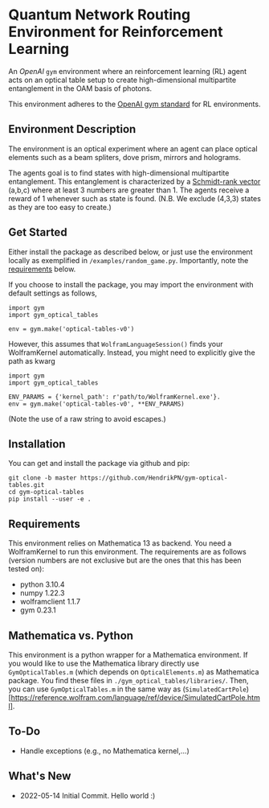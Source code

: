 # Quantum Network Routing Environment for Reinforcement Learning

An *OpenAI* `gym` environment where an reinforcement learning (RL) agent acts on 
an optical table setup to create high-dimensional multipartite entanglement in 
the OAM basis of photons.

This environment adheres to the 
[OpenAI gym standard](https://github.com/openai/gym/blob/master/docs/creating-environments.md) 
for RL environments.

## Environment Description

The environment is an optical experiment where an agent can place optical elements
such as a beam spliters, dove prism, mirrors and holograms.

The agents goal is to find states with high-dimensional multipartite entanglement.
This entanglement is characterized by a [Schmidt-rank vector](https://link.aps.org/doi/10.1103/PhysRevLett.110.030501)
(a,b,c) where at least 3 numbers are greater than 1. The agents receive a reward 
of 1 whenever such as state is found. (N.B. We exclude (4,3,3) states as they are too easy to create.)

## Get Started

Either install the package as described below, or just use the environment
locally as exemplified in `/examples/random_game.py`. 
Importantly, note the [requirements](#requirements) below.

If you choose to install the package, you may import the environment with 
default settings as follows,

```
import gym
import gym_optical_tables

env = gym.make('optical-tables-v0')
```

However, this assumes that `WolframLanguageSession()` finds your 
WolframKernel automatically. Instead, you might need to explicitly give 
the path as kwarg 

```
import gym
import gym_optical_tables

ENV_PARAMS = {'kernel_path': r'path/to/WolframKernel.exe'}. 
env = gym.make('optical-tables-v0', **ENV_PARAMS)
```

(Note the use of a raw string to avoid escapes.)

## Installation

You can get and install the package via github and pip:

```
git clone -b master https://github.com/HendrikPN/gym-optical-tables.git
cd gym-optical-tables
pip install --user -e .
```

## Requirements

This environment relies on Mathematica 13 as backend. You need a WolframKernel to run this environment.
The requirements are as follows (version numbers are not exclusive but are the ones that this has been tested on):

+ python 3.10.4
+ numpy 1.22.3
+ wolframclient 1.1.7
+ gym 0.23.1

## Mathematica vs. Python

This environment is a python wrapper for a Mathematica environment. If you would like to use the 
Mathematica library directly use `GymOpticalTables.m` (which depends on `OpticalElements.m`) as Mathematica package.
You find these files in `./gym_optical_tables/libraries/`.
Then, you can use `GymOpticalTables.m` in the same way as (`SimulatedCartPole`)[https://reference.wolfram.com/language/ref/device/SimulatedCartPole.html].

## To-Do

+ Handle exceptions (e.g., no Mathematica kernel,...)

## What's New

+ 2022-05-14 Initial Commit. Hello world :)
